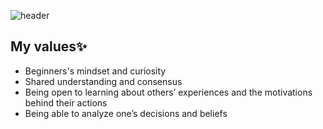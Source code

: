 ![header](https://capsule-render.vercel.app/api?type=waving&color=0:DDD6F3,100:FAACA8&height=150&section=header&text=Nari%20Park&fontSize=50&fontColor=F5F5F5)

## My values✨
- Beginners's mindset and curiosity <br />
- Shared understanding and consensus <br />
- Being open to learning about others’ experiences and the motivations behind their actions<br />
- Being able to analyze one’s decisions and beliefs<br />
<br />
<!--🌱Portfolio: <a href='https://npark-portfolio.netlify.app/'>https://npark-portfolio.netlify.app/</a> -->
<br />

<!-- [![Top Langs](https://github-readme-stats.vercel.app/api/top-langs/?username=sseul1111&theme=codeSTACKr&layout=compact&row=4&column=2)](https://github.com/sseul1111/github-readme-stats) -->

<!-- ![Nari's GitHub stats](https://github-readme-stats.vercel.app/api?username=sseul1111&theme=omni&show_icons=true) -->


